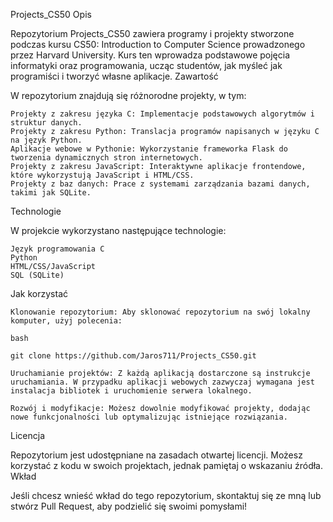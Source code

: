 Projects_CS50
Opis

Repozytorium Projects_CS50 zawiera programy i projekty stworzone podczas kursu CS50: Introduction to Computer Science prowadzonego przez Harvard University. Kurs ten wprowadza podstawowe pojęcia informatyki oraz programowania, ucząc studentów, jak myśleć jak programiści i tworzyć własne aplikacje.
Zawartość

W repozytorium znajdują się różnorodne projekty, w tym:

    Projekty z zakresu języka C: Implementacje podstawowych algorytmów i struktur danych.
    Projekty z zakresu Python: Translacja programów napisanych w języku C na język Python.
    Aplikacje webowe w Pythonie: Wykorzystanie frameworka Flask do tworzenia dynamicznych stron internetowych.
    Projekty z zakresu JavaScript: Interaktywne aplikacje frontendowe, które wykorzystują JavaScript i HTML/CSS.
    Projekty z baz danych: Prace z systemami zarządzania bazami danych, takimi jak SQLite.

Technologie

W projekcie wykorzystano następujące technologie:

    Język programowania C
    Python
    HTML/CSS/JavaScript
    SQL (SQLite)

Jak korzystać

    Klonowanie repozytorium: Aby sklonować repozytorium na swój lokalny komputer, użyj polecenia:

    bash

    git clone https://github.com/Jaros711/Projects_CS50.git

    Uruchamianie projektów: Z każdą aplikacją dostarczone są instrukcje uruchamiania. W przypadku aplikacji webowych zazwyczaj wymagana jest instalacja bibliotek i uruchomienie serwera lokalnego.

    Rozwój i modyfikacje: Możesz dowolnie modyfikować projekty, dodając nowe funkcjonalności lub optymalizując istniejące rozwiązania.

Licencja

Repozytorium jest udostępniane na zasadach otwartej licencji. Możesz korzystać z kodu w swoich projektach, jednak pamiętaj o wskazaniu źródła.
Wkład

Jeśli chcesz wnieść wkład do tego repozytorium, skontaktuj się ze mną lub stwórz Pull Request, aby podzielić się swoimi pomysłami!
